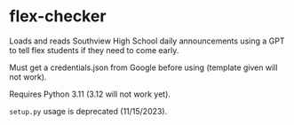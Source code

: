 # flex-checker
Loads and reads Southview High School daily announcements using a GPT to tell flex students if they need to come early.

Must get a credentials.json from Google before using (template given will not work).

Requires Python 3.11 (3.12 will not work yet).

`setup.py` usage is deprecated (11/15/2023).